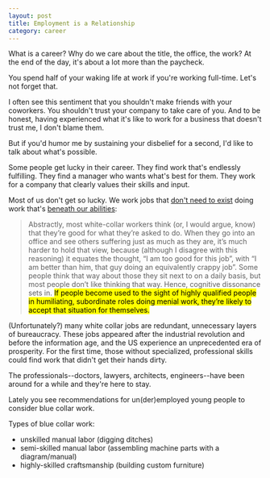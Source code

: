 ```yaml
---
layout: post
title: Employment is a Relationship
category: career
---
```


What is a career? Why do we care about the title, the office, the work? At the end of the day, it's about a lot more than the paycheck.

You spend half of your waking life at work if you're working full-time. Let's not forget that.

I often see this sentiment that you shouldn't make friends with your coworkers. You shouldn't trust your company to take care of you. And to be honest, having experienced what it's like to work for a business that doesn't trust me, I don't blame them.

But if you'd humor me by sustaining your disbelief for a second, I'd like to talk about what's possible.

Some people get lucky in their career. They find work that's endlessly fulfilling. They find a manager who wants what's best for them. They work for a company that clearly values their skills and input.

Most of us don't get so lucky. We work jobs that [don't need to exist](http://strikemag.org/bullshit-jobs/) doing work that's [beneath our abilities](https://michaelochurch.wordpress.com/2014/05/26/why-corporate-conformity-doesnt-work/):

>Abstractly, most white-collar workers think (or, I would argue, know) that they’re good for what they’re asked to do. When they go into an office and see others suffering just as much as they are, it’s much harder to hold that view, because (although I disagree with this reasoning) it equates the thought, “I am too good for this job”, with “I am better than him, that guy doing an equivalently crappy job”. Some people think that way about those they sit next to on a daily basis, but most people don’t like thinking that way. Hence, cognitive dissonance sets in. <mark>If people become used to the sight of highly qualified people in humiliating, subordinate roles doing menial work, they’re likely to accept that situation for themselves.</mark>

(Unfortunately?) many white collar jobs are redundant, unnecessary layers of bureaucracy. These jobs appeared after the industrial revolution and before the information age, and the US experience an unprecedented era of prosperity. For the first time, those without specialized, professional skills could find work that didn't get their hands dirty.

The professionals--doctors, lawyers, architects, engineers--have been around for a while and they're here to stay.

Lately you see recommendations for un(der)employed young people to consider blue collar work.

Types of blue collar work:

- unskilled manual labor (digging ditches)
- semi-skilled manual labor (assembling machine parts with a diagram/manual)
- highly-skilled craftsmanship (building custom furniture)
